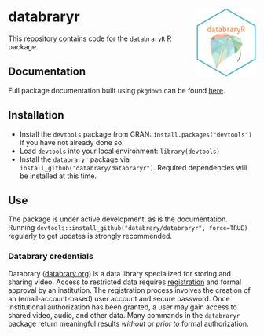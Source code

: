 # databraryr <img src="man/figures/logo.png" align="right" height="139" alt="" />

This repository contains code for the `databraryR` R package.

## Documentation

Full package documentation built using `pkgdown` can be found [here](https://databrary.github.io/databraryr).

## Installation

- Install the `devtools` package from CRAN: `install.packages("devtools")` if you have not already done so.
- Load `devtools` into your local environment: `library(devtools)`
- Install the `databraryr` package via `install_github("databrary/databraryr")`. Required dependencies will be installed at this time.

## Use

The package is under active development, as is the documentation.
Running `devtools::install_github("databrary/databraryr", force=TRUE)` regularly to get updates is strongly recommended.

### Databrary credentials

Databrary ([databrary.org](https://databrary.org)) is a data library specialized for storing and sharing video.
Access to restricted data requires [registration](https://databrary.org/register) and formal approval by an institution.
The registration process involves the creation of an (email-account-based) user account and secure password.
Once institutional authorization has been granted, a user may gain access to shared video, audio, and other data.
Many commands in the `databraryr` package return meaningful results *without* or *prior to* formal authorization.
